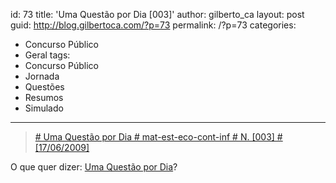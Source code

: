 id: 73
title: 'Uma Questão por Dia [003]'
author: gilberto_ca
layout: post
guid: http://blog.gilbertoca.com/?p=73
permalink: /?p=73
categories:
  - Concurso Público
  - Geral
tags:
  - Concurso Público
  - Jornada
  - Questões
  - Resumos
  - Simulado
---
<!-- google_ad_section_start -->

> [\# Uma Questão por Dia # mat-est-eco-cont-inf # N. [003] # [17/06/2009]][1]

O que quer dizer: [Uma Questão por Dia][2]?

<!-- google_ad_section_end -->

 [1]: http://blog.gilbertoca.com/tools/acervo/questoespordia/2009-06-17-mat-est-eco-cont-inf.odt
 [2]: http://blog.gilbertoca.com/?page_id=44